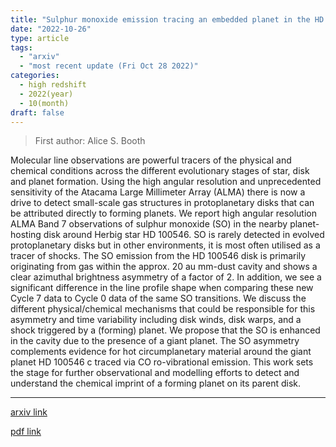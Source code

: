 ```yaml
---
title: "Sulphur monoxide emission tracing an embedded planet in the HD 100546 protoplanetary disk"
date: "2022-10-26"
type: article
tags:
  - "arxiv"
  - "most recent update (Fri Oct 28 2022)"
categories:
  - high redshift
  - 2022(year)
  - 10(month)
draft: false
---
```


> First author: Alice S. Booth

 Molecular line observations are powerful tracers of the physical and chemical
conditions across the different evolutionary stages of star, disk and planet
formation. Using the high angular resolution and unprecedented sensitivity of
the Atacama Large Millimeter Array (ALMA) there is now a drive to detect
small-scale gas structures in protoplanetary disks that can be attributed
directly to forming planets. We report high angular resolution ALMA Band 7
observations of sulphur monoxide (SO) in the nearby planet-hosting disk around
Herbig star HD 100546. SO is rarely detected in evolved protoplanetary disks
but in other environments, it is most often utilised as a tracer of shocks. The
SO emission from the HD 100546 disk is primarily originating from gas within
the approx. 20 au mm-dust cavity and shows a clear azimuthal brightness
asymmetry of a factor of 2. In addition, we see a significant difference in the
line profile shape when comparing these new Cycle 7 data to Cycle 0 data of the
same SO transitions. We discuss the different physical/chemical mechanisms that
could be responsible for this asymmetry and time variability including disk
winds, disk warps, and a shock triggered by a (forming) planet. We propose that
the SO is enhanced in the cavity due to the presence of a giant planet. The SO
asymmetry complements evidence for hot circumplanetary material around the
giant planet HD 100546 c traced via CO ro-vibrational emission. This work sets
the stage for further observational and modelling efforts to detect and
understand the chemical imprint of a forming planet on its parent disk.

---
[arxiv link](http://arxiv.org/abs/2210.14820v1)

[pdf link](http://arxiv.org/pdf/2210.14820v1)